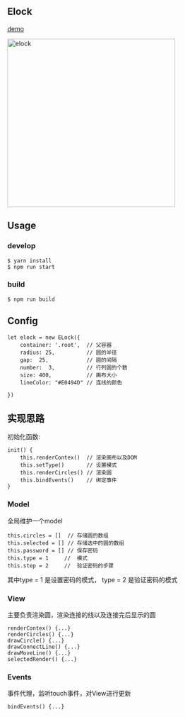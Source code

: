## Elock

[demo]()

<img width="380" alt="elock" src="http://7xl0rs.com1.z0.glb.clouddn.com/elock.gif">

## Usage

### develop

```
$ yarn install
$ npm run start
```

### build

```
$ npm run build
```
## Config

```
let elock = new ELock({
	container: '.root',  // 父容器
	radius: 25,          // 圆的半径
	gap:  25,  			 // 圆的间隔
	number:  3,			 // 行列圆的个数
	size: 400,			 // 画布大小
	lineColor: "#E0494D" // 连线的颜色

})
```
## 实现思路

初始化函数:  

```
init() {
	this.renderContex()  // 渲染画布以及DOM
	this.setType()  	 // 设置模式
	this.renderCircles() // 渲染圆
	this.bindEvents()    // 绑定事件
}
```

### Model
全局维护一个model

```
this.circles = []  // 存储圆的数组
this.selected = [] // 存储选中的圆的数组
this.password = [] // 保存密码
this.type = 1	  //  模式
this.step = 2	  //  验证密码的步骤	
```

其中type = 1 是设置密码的模式， type = 2 是验证密码的模式

### View

主要负责渲染圆，渲染连接的线以及连接完后显示的圆
```
renderContex() {...}
renderCircles() {...}
drawCircle() {...}
drawConnectLine() {...}
drawMoveLine() {...}
selectedRender() {...}
```

### Events

事件代理，监听touch事件，对View进行更新
```
bindEvents() {...}
```

